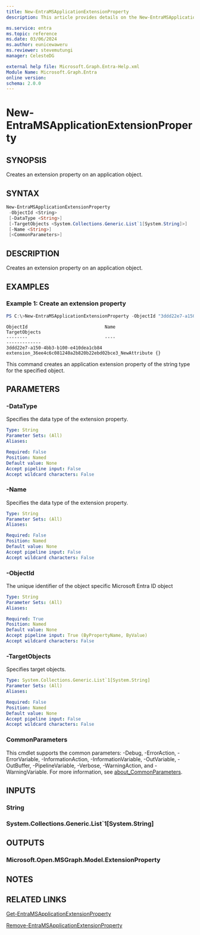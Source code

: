 ```yaml
---
title: New-EntraMSApplicationExtensionProperty
description: This article provides details on the New-EntraMSApplicationExtensionProperty command.

ms.service: entra
ms.topic: reference
ms.date: 03/06/2024
ms.author: eunicewaweru
ms.reviewer: stevemutungi
manager: CelesteDG

external help file: Microsoft.Graph.Entra-Help.xml
Module Name: Microsoft.Graph.Entra
online version:
schema: 2.0.0
---
```


# New-EntraMSApplicationExtensionProperty

## SYNOPSIS
Creates an extension property on an application object.

## SYNTAX

```powershell
New-EntraMSApplicationExtensionProperty 
 -ObjectId <String> 
 [-DataType <String>] 
 [-TargetObjects <System.Collections.Generic.List`1[System.String]>] 
 [-Name <String>] 
 [<CommonParameters>]
```

## DESCRIPTION
Creates an extension property on an application object.

## EXAMPLES

### Example 1: Create an extension property
```powershell
PS C:\>New-EntraMSApplicationExtensionProperty -ObjectId "3ddd22e7-a150-4bb3-b100-e410dea1cb84" -DataType "string" -Name "NewAttribute" -TargetObjects "Application"
```

```output
ObjectId                             Name                                                    TargetObjects
--------                             ----                                                    -------------
3ddd22e7-a150-4bb3-b100-e410dea1cb84 extension_36ee4c6c081240a2b820b22ebd02bce3_NewAttribute {}
```

This command creates an application extension property of the string type for the specified object.

## PARAMETERS

### -DataType
Specifies the data type of the extension property.

```yaml
Type: String
Parameter Sets: (All)
Aliases:

Required: False
Position: Named
Default value: None
Accept pipeline input: False
Accept wildcard characters: False
```

### -Name
Specifies the data type of the extension property.

```yaml
Type: String
Parameter Sets: (All)
Aliases:

Required: False
Position: Named
Default value: None
Accept pipeline input: False
Accept wildcard characters: False
```

### -ObjectId
The unique identifier of the object specific Microsoft Entra ID object

```yaml
Type: String
Parameter Sets: (All)
Aliases:

Required: True
Position: Named
Default value: None
Accept pipeline input: True (ByPropertyName, ByValue)
Accept wildcard characters: False
```

### -TargetObjects
Specifies target objects.

```yaml
Type: System.Collections.Generic.List`1[System.String]
Parameter Sets: (All)
Aliases:

Required: False
Position: Named
Default value: None
Accept pipeline input: False
Accept wildcard characters: False
```

### CommonParameters
This cmdlet supports the common parameters: -Debug, -ErrorAction, -ErrorVariable, -InformationAction, -InformationVariable, -OutVariable, -OutBuffer, -PipelineVariable, -Verbose, -WarningAction, and -WarningVariable. For more information, see [about_CommonParameters](https://go.microsoft.com/fwlink/?LinkID=113216).

## INPUTS

### String
### System.Collections.Generic.List`1[System.String]
## OUTPUTS

### Microsoft.Open.MSGraph.Model.ExtensionProperty
## NOTES

## RELATED LINKS

[Get-EntraMSApplicationExtensionProperty](Get-EntraMSApplicationExtensionProperty.md)

[Remove-EntraMSApplicationExtensionProperty](Remove-EntraMSApplicationExtensionProperty.md)

